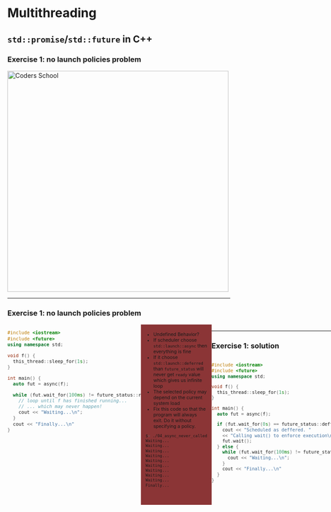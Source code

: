 <!-- .slide: data-background="#111111" -->

# Multithreading

## `std::promise`/`std::future` in C++

### Exercise 1: no launch policies problem

<a href="https://coders.school">
    <img width="500" data-src="../coders_school_logo.png" alt="Coders School" class="plain">
</a>

___
<!-- .slide: style="transform: scale(.9)" -->

### Exercise 1: no launch policies problem

<div style="display: flex;">

<div style="width: 60%; font-size: .88em;">

```c++
#include <iostream>
#include <future>
using namespace std;

void f() {
  this_thread::sleep_for(1s);
}

int main() {
  auto fut = async(f);

  while (fut.wait_for(100ms) != future_status::ready) {
    // loop until f has finished running...
    // ... which may never happen!
    cout << "Waiting...\n";
  }
  cout << "Finally...\n"
}
```
<!-- .element: class="fragment fade-in" -->
</div>

<div style="width: 40%; background-color: #8B3536; padding: 5px 10px; font-size: .75em;">

* <!-- .element: class="fragment fade-in" --> Undefined Behavior?
* <!-- .element: class="fragment fade-in" --> If scheduler choose <code>std::launch::async</code> then everything is fine
* <!-- .element: class="fragment fade-in" --> If it choose <code>std::launch::deferred</code> than <code>future_status</code> will never get <code>ready</code> value which gives us infinite loop
* <!-- .element: class="fragment fade-in" --> The selected policy may depend on the current system load
* <!-- .element: class="fragment fade-in" --> Fix this code so that the program will always exit. Do it without specifying a policy.

```bash
$> ./04_async_never_called
Waiting...
Waiting...
Waiting...
Waiting...
Waiting...
Waiting...
Waiting...
Waiting...
Waiting...
Finally...
```
<!-- .element: class="fragment fade-in" style="font-size: .6em" -->
</div> <!-- .element: class="fragment fade-in" -->

<div>

___
<!-- .slide: style="transform: scale(.9)" -->
### Exercise 1: solution

<div style="display: flex;">

<div style="width: 60%; font-size: .85em;">

```c++
#include <iostream>
#include <future>
using namespace std;

void f() {
  this_thread::sleep_for(1s);
}

int main() {
  auto fut = async(f);

  if (fut.wait_for(0s) == future_status::deffered) {
    cout << "Scheduled as deffered. "
    << "Calling wait() to enforce execution\n";
    fut.wait();
  } else {
    while (fut.wait_for(100ms) != future_status::ready) {
      cout << "Waiting...\n";
    }
    cout << "Finally...\n"
  }
}
```
<!-- .element: class="fragment fade-in" -->
</div>

<div style="width: 40%; background-color: #8B3536; padding: 5px 10px; font-size: .75em;">

* <!-- .element: class="fragment fade-in" --> There is no direct way to check how <code>future</code> will be/was run, but...
* <!-- .element: class="fragment fade-in" --> <code>wait_for()</code> returns 1 of 3 statuses:
  * <!-- .element: class="fragment fade-in" --> <code>future_status::deferred</code>
  * <!-- .element: class="fragment fade-in" --> <code>future_status::ready</code>
  * <!-- .element: class="fragment fade-in" --> <code>future_status::timeout</code>
* <!-- .element: class="fragment fade-in" --> We do not want to wait for <code>wait_for()</code> so if for time 0 it returns <code>deferred</code>, and not <code>timeout</code> then the execution is deferred and will until <code>get()</code> or <code>wait()</code> gets called
* <!-- .element: class="fragment fade-in" --> <a href=https://en.cppreference.com/w/cpp/thread/future/wait_for>cppreference.com</a>

```bash
$> ./04_async_never_called
Waiting...
Waiting...
Waiting...
Waiting...
Waiting...
Waiting...
Waiting...
Waiting...
Waiting...
Finally...
```
<!-- .element: class="fragment fade-in" style="font-size: .6em" -->
</div> <!-- .element: class="fragment fade-in" -->

<div>
